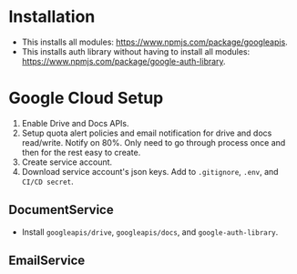 # Installation

- This installs all modules: https://www.npmjs.com/package/googleapis.
- This installs auth library without having to install all modules: https://www.npmjs.com/package/google-auth-library.

# Google Cloud Setup

1. Enable Drive and Docs APIs.
1. Setup quota alert policies and email notification for drive and docs read/write. Notify on 80%. Only need to go through process once and then for the rest easy to create.
1. Create service account.
1. Download service account's json keys. Add to `.gitignore`, `.env`, and `CI/CD secret`.

## DocumentService

- Install `googleapis/drive`, `googleapis/docs`, and `google-auth-library`.

## EmailService